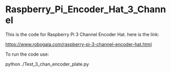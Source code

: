 # Raspberry_Pi_Encoder_Hat_3_Channel

This is the code for Raspberry Pi 3 Channel Encoder Hat. here is the link:

https://www.robogaia.com/raspberry-pi-3-channel-encoder-hat.html

To run the code use:

python ./Test_3_chan_encoder_plate.py
